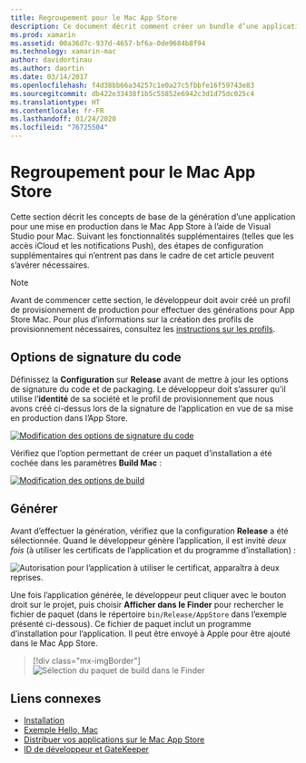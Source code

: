 ```yaml
---
title: Regroupement pour le Mac App Store
description: Ce document décrit comment créer un bundle d’une application Xamarin.Mac en vue de sa publication dans le Mac App Store. Il traite de la génération et des options de signature de code.
ms.prod: xamarin
ms.assetid: 00a36d7c-937d-4657-bf6a-0de9684b8f94
ms.technology: xamarin-mac
author: davidortinau
ms.author: daortin
ms.date: 03/14/2017
ms.openlocfilehash: f4d38bb66a34257c1e0a27c5fbbfe16f59743e83
ms.sourcegitcommit: db422e33438f1b5c55852e6942c3d1d75dc025c4
ms.translationtype: HT
ms.contentlocale: fr-FR
ms.lasthandoff: 01/24/2020
ms.locfileid: "76725504"
---
```

# <a name="bundling-for-the-mac-app-store"></a>Regroupement pour le Mac App Store

Cette section décrit les concepts de base de la génération d’une application pour une mise en production dans le Mac App Store à l’aide de Visual Studio pour Mac. Suivant les fonctionnalités supplémentaires (telles que les accès iCloud et les notifications Push), des étapes de configuration supplémentaires qui n’entrent pas dans le cadre de cet article peuvent s’avérer nécessaires.

> [!NOTE]
> Avant de commencer cette section, le développeur doit avoir créé un profil de provisionnement de production pour effectuer des générations pour App Store Mac. Pour plus d’informations sur la création des profils de provisionnement nécessaires, consultez les [instructions sur les profils](profiles.md).

## <a name="code-signing-options"></a>Options de signature du code

Définissez la **Configuration** sur **Release** avant de mettre à jour les options de signature du code et de packaging. Le développeur doit s’assurer qu’il utilise l’**identité** de sa société et le profil de provisionnement que nous avons créé ci-dessus lors de la signature de l’application en vue de sa mise en production dans l’App Store.

[![Modification des options de signature du code](bundling-images/sign.png)](bundling-images/sign-large.png#lightbox)

Vérifiez que l’option permettant de créer un paquet d’installation a été cochée dans les paramètres **Build Mac** :

[![Modification des options de build](bundling-images/build.png "Modification des options de build")](bundling-images/build-large.png#lightbox)

## <a name="build"></a>Générer

Avant d’effectuer la génération, vérifiez que la configuration **Release** a été sélectionnée. Quand le développeur génère l’application, il est invité _deux fois_ (à utiliser les certificats de l’application et du programme d’installation) :

![Autorisation pour l’application à utiliser le certificat, apparaîtra à deux reprises.](bundling-images/perms02.png)

Une fois l’application générée, le développeur peut cliquer avec le bouton droit sur le projet, puis choisir **Afficher dans le Finder** pour rechercher le fichier de paquet (dans le répertoire `bin/Release/AppStore` dans l’exemple présenté ci-dessous).  Ce fichier de paquet inclut un programme d’installation pour l’application. Il peut être envoyé à Apple pour être ajouté dans le Mac App Store.

> [!div class="mx-imgBorder"]
> ![Sélection du paquet de build dans le Finder](bundling-images/path.png)

## <a name="related-links"></a>Liens connexes

- [Installation](/visualstudio/mac/installation/)
- [Exemple Hello, Mac](~/mac/get-started/hello-mac.md)
- [Distribuer vos applications sur le Mac App Store](https://developer.apple.com/devcenter/mac/checklist/)
- [ID de développeur et GateKeeper](https://developer.apple.com/developer-id/)
